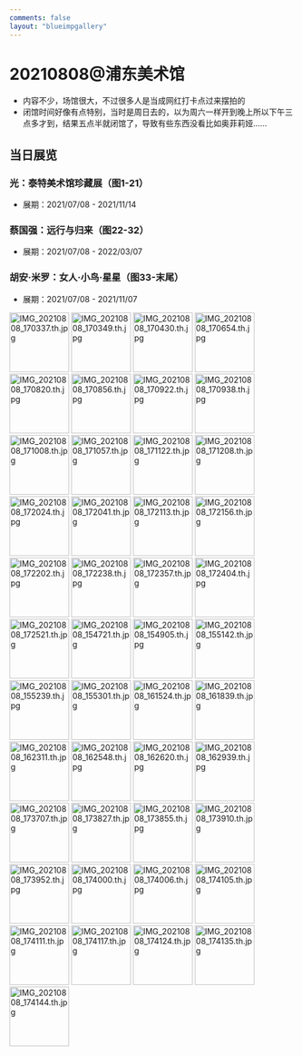 ```yaml
---
comments: false
layout: "blueimpgallery"
---
```


# 20210808@浦东美术馆
- 内容不少，场馆很大，不过很多人是当成网红打卡点过来摆拍的
- 闭馆时间好像有点特别，当时是周日去的，以为周六一样开到晚上所以下午三点多才到，结果五点半就闭馆了，导致有些东西没看比如奥菲莉娅……

## 当日展览
### 光：泰特美术馆珍藏展（图1-21）
- 展期：2021/07/08 - 2021/11/14
  
### 蔡国强：远行与归来（图22-32） 
- 展期：2021/07/08 - 2022/03/07
  
### 胡安·米罗：女人·小鸟·星星（图33-末尾）
- 展期：2021/07/08 - 2021/11/07

<div id="links"  class="links">
<a href="https://che.jakku.top/images/2021/09/17/IMG_20210808_170337.jpg"><img loading="lazy" width="105" height="105" src="https://che.jakku.top/images/2021/09/17/IMG_20210808_170337.th.jpg" alt="IMG_20210808_170337.th.jpg" border="0"></a>
<a href="https://che.jakku.top/images/2021/09/17/IMG_20210808_170349.jpg"><img loading="lazy" width="105" height="105" src="https://che.jakku.top/images/2021/09/17/IMG_20210808_170349.th.jpg" alt="IMG_20210808_170349.th.jpg" border="0"></a>
<a href="https://che.jakku.top/images/2021/09/17/IMG_20210808_170430.jpg"><img loading="lazy" width="105" height="105" src="https://che.jakku.top/images/2021/09/17/IMG_20210808_170430.th.jpg" alt="IMG_20210808_170430.th.jpg" border="0"></a>
<a href="https://che.jakku.top/images/2021/09/17/IMG_20210808_170654.jpg"><img loading="lazy" width="105" height="105" src="https://che.jakku.top/images/2021/09/17/IMG_20210808_170654.th.jpg" alt="IMG_20210808_170654.th.jpg" border="0"></a>
<a href="https://che.jakku.top/images/2021/09/17/IMG_20210808_170820.jpg"><img loading="lazy" width="105" height="105" src="https://che.jakku.top/images/2021/09/17/IMG_20210808_170820.th.jpg" alt="IMG_20210808_170820.th.jpg" border="0"></a>
<a href="https://che.jakku.top/images/2021/09/17/IMG_20210808_170856.jpg"><img loading="lazy" width="105" height="105" src="https://che.jakku.top/images/2021/09/17/IMG_20210808_170856.th.jpg" alt="IMG_20210808_170856.th.jpg" border="0"></a>
<a href="https://che.jakku.top/images/2021/09/17/IMG_20210808_170922.jpg"><img loading="lazy" width="105" height="105" src="https://che.jakku.top/images/2021/09/17/IMG_20210808_170922.th.jpg" alt="IMG_20210808_170922.th.jpg" border="0"></a>
<a href="https://che.jakku.top/images/2021/09/17/IMG_20210808_170938.jpg"><img loading="lazy" width="105" height="105" src="https://che.jakku.top/images/2021/09/17/IMG_20210808_170938.th.jpg" alt="IMG_20210808_170938.th.jpg" border="0"></a>
<a href="https://che.jakku.top/images/2021/09/17/IMG_20210808_171008.jpg"><img loading="lazy" width="105" height="105" src="https://che.jakku.top/images/2021/09/17/IMG_20210808_171008.th.jpg" alt="IMG_20210808_171008.th.jpg" border="0"></a>
<a href="https://che.jakku.top/images/2021/09/17/IMG_20210808_171057.jpg"><img loading="lazy" width="105" height="105" src="https://che.jakku.top/images/2021/09/17/IMG_20210808_171057.th.jpg" alt="IMG_20210808_171057.th.jpg" border="0"></a>
<a href="https://che.jakku.top/images/2021/09/17/IMG_20210808_171122.jpg"><img loading="lazy" width="105" height="105" src="https://che.jakku.top/images/2021/09/17/IMG_20210808_171122.th.jpg" alt="IMG_20210808_171122.th.jpg" border="0"></a>
<a href="https://che.jakku.top/images/2021/09/17/IMG_20210808_171208.jpg"><img loading="lazy" width="105" height="105" src="https://che.jakku.top/images/2021/09/17/IMG_20210808_171208.th.jpg" alt="IMG_20210808_171208.th.jpg" border="0"></a>
<a href="https://che.jakku.top/images/2021/09/17/IMG_20210808_172024.jpg"><img loading="lazy" width="105" height="105" src="https://che.jakku.top/images/2021/09/17/IMG_20210808_172024.th.jpg" alt="IMG_20210808_172024.th.jpg" border="0"></a>
<a href="https://che.jakku.top/images/2021/09/17/IMG_20210808_172041.jpg"><img loading="lazy" width="105" height="105" src="https://che.jakku.top/images/2021/09/17/IMG_20210808_172041.th.jpg" alt="IMG_20210808_172041.th.jpg" border="0"></a>
<a href="https://che.jakku.top/images/2021/09/17/IMG_20210808_172113.jpg"><img loading="lazy" width="105" height="105" src="https://che.jakku.top/images/2021/09/17/IMG_20210808_172113.th.jpg" alt="IMG_20210808_172113.th.jpg" border="0"></a>
<a href="https://che.jakku.top/images/2021/09/17/IMG_20210808_172156.jpg"><img loading="lazy" width="105" height="105" src="https://che.jakku.top/images/2021/09/17/IMG_20210808_172156.th.jpg" alt="IMG_20210808_172156.th.jpg" border="0"></a>
<a href="https://che.jakku.top/images/2021/09/17/IMG_20210808_172202.jpg"><img loading="lazy" width="105" height="105" src="https://che.jakku.top/images/2021/09/17/IMG_20210808_172202.th.jpg" alt="IMG_20210808_172202.th.jpg" border="0"></a>
<a href="https://che.jakku.top/images/2021/09/17/IMG_20210808_172238.jpg"><img loading="lazy" width="105" height="105" src="https://che.jakku.top/images/2021/09/17/IMG_20210808_172238.th.jpg" alt="IMG_20210808_172238.th.jpg" border="0"></a>
<a href="https://che.jakku.top/images/2021/09/17/IMG_20210808_172357.jpg"><img loading="lazy" width="105" height="105" src="https://che.jakku.top/images/2021/09/17/IMG_20210808_172357.th.jpg" alt="IMG_20210808_172357.th.jpg" border="0"></a>
<a href="https://che.jakku.top/images/2021/09/17/IMG_20210808_172404.jpg"><img loading="lazy" width="105" height="105" src="https://che.jakku.top/images/2021/09/17/IMG_20210808_172404.th.jpg" alt="IMG_20210808_172404.th.jpg" border="0"></a>
<a href="https://che.jakku.top/images/2021/09/17/IMG_20210808_172521.jpg"><img loading="lazy" width="105" height="105" src="https://che.jakku.top/images/2021/09/17/IMG_20210808_172521.th.jpg" alt="IMG_20210808_172521.th.jpg" border="0"></a>
<a href="https://che.jakku.top/images/2021/09/17/IMG_20210808_154721.jpg"><img loading="lazy" width="105" height="105" src="https://che.jakku.top/images/2021/09/17/IMG_20210808_154721.th.jpg" alt="IMG_20210808_154721.th.jpg" border="0"></a>
<a href="https://che.jakku.top/images/2021/09/17/IMG_20210808_154905.jpg"><img loading="lazy" width="105" height="105" src="https://che.jakku.top/images/2021/09/17/IMG_20210808_154905.th.jpg" alt="IMG_20210808_154905.th.jpg" border="0"></a>
<a href="https://che.jakku.top/images/2021/09/17/IMG_20210808_155142.jpg"><img loading="lazy" width="105" height="105" src="https://che.jakku.top/images/2021/09/17/IMG_20210808_155142.th.jpg" alt="IMG_20210808_155142.th.jpg" border="0"></a>
<a href="https://che.jakku.top/images/2021/09/17/IMG_20210808_155239.jpg"><img loading="lazy" width="105" height="105" src="https://che.jakku.top/images/2021/09/17/IMG_20210808_155239.th.jpg" alt="IMG_20210808_155239.th.jpg" border="0"></a>
<a href="https://che.jakku.top/images/2021/09/17/IMG_20210808_155301.jpg"><img loading="lazy" width="105" height="105" src="https://che.jakku.top/images/2021/09/17/IMG_20210808_155301.th.jpg" alt="IMG_20210808_155301.th.jpg" border="0"></a>
<a href="https://che.jakku.top/images/2021/09/17/IMG_20210808_161524.jpg"><img loading="lazy" width="105" height="105" src="https://che.jakku.top/images/2021/09/17/IMG_20210808_161524.th.jpg" alt="IMG_20210808_161524.th.jpg" border="0"></a>
<a href="https://che.jakku.top/images/2021/09/17/IMG_20210808_161839.jpg"><img loading="lazy" width="105" height="105" src="https://che.jakku.top/images/2021/09/17/IMG_20210808_161839.th.jpg" alt="IMG_20210808_161839.th.jpg" border="0"></a>
<a href="https://che.jakku.top/images/2021/09/17/IMG_20210808_162311.jpg"><img loading="lazy" width="105" height="105" src="https://che.jakku.top/images/2021/09/17/IMG_20210808_162311.th.jpg" alt="IMG_20210808_162311.th.jpg" border="0"></a>
<a href="https://che.jakku.top/images/2021/09/17/IMG_20210808_162548.jpg"><img loading="lazy" width="105" height="105" src="https://che.jakku.top/images/2021/09/17/IMG_20210808_162548.th.jpg" alt="IMG_20210808_162548.th.jpg" border="0"></a>
<a href="https://che.jakku.top/images/2021/09/17/IMG_20210808_162620.jpg"><img loading="lazy" width="105" height="105" src="https://che.jakku.top/images/2021/09/17/IMG_20210808_162620.th.jpg" alt="IMG_20210808_162620.th.jpg" border="0"></a>
<a href="https://che.jakku.top/images/2021/09/17/IMG_20210808_162939.jpg"><img loading="lazy" width="105" height="105" src="https://che.jakku.top/images/2021/09/17/IMG_20210808_162939.th.jpg" alt="IMG_20210808_162939.th.jpg" border="0"></a>
<a href="https://che.jakku.top/images/2021/09/17/IMG_20210808_173707.jpg"><img loading="lazy" width="105" height="105" src="https://che.jakku.top/images/2021/09/17/IMG_20210808_173707.th.jpg" alt="IMG_20210808_173707.th.jpg" border="0"></a>
<a href="https://che.jakku.top/images/2021/09/17/IMG_20210808_173827.jpg"><img loading="lazy" width="105" height="105" src="https://che.jakku.top/images/2021/09/17/IMG_20210808_173827.th.jpg" alt="IMG_20210808_173827.th.jpg" border="0"></a>
<a href="https://che.jakku.top/images/2021/09/17/IMG_20210808_173855.jpg"><img loading="lazy" width="105" height="105" src="https://che.jakku.top/images/2021/09/17/IMG_20210808_173855.th.jpg" alt="IMG_20210808_173855.th.jpg" border="0"></a>
<a href="https://che.jakku.top/images/2021/09/17/IMG_20210808_173910.jpg"><img loading="lazy" width="105" height="105" src="https://che.jakku.top/images/2021/09/17/IMG_20210808_173910.th.jpg" alt="IMG_20210808_173910.th.jpg" border="0"></a>
<a href="https://che.jakku.top/images/2021/09/17/IMG_20210808_173952.jpg"><img loading="lazy" width="105" height="105" src="https://che.jakku.top/images/2021/09/17/IMG_20210808_173952.th.jpg" alt="IMG_20210808_173952.th.jpg" border="0"></a>
<a href="https://che.jakku.top/images/2021/09/17/IMG_20210808_174000.jpg"><img loading="lazy" width="105" height="105" src="https://che.jakku.top/images/2021/09/17/IMG_20210808_174000.th.jpg" alt="IMG_20210808_174000.th.jpg" border="0"></a>
<a href="https://che.jakku.top/images/2021/09/17/IMG_20210808_174006.jpg"><img loading="lazy" width="105" height="105" src="https://che.jakku.top/images/2021/09/17/IMG_20210808_174006.th.jpg" alt="IMG_20210808_174006.th.jpg" border="0"></a>
<a href="https://che.jakku.top/images/2021/09/17/IMG_20210808_174105.jpg"><img loading="lazy" width="105" height="105" src="https://che.jakku.top/images/2021/09/17/IMG_20210808_174105.th.jpg" alt="IMG_20210808_174105.th.jpg" border="0"></a>
<a href="https://che.jakku.top/images/2021/09/17/IMG_20210808_174111.jpg"><img loading="lazy" width="105" height="105" src="https://che.jakku.top/images/2021/09/17/IMG_20210808_174111.th.jpg" alt="IMG_20210808_174111.th.jpg" border="0"></a>
<a href="https://che.jakku.top/images/2021/09/17/IMG_20210808_174117.jpg"><img loading="lazy" width="105" height="105" src="https://che.jakku.top/images/2021/09/17/IMG_20210808_174117.th.jpg" alt="IMG_20210808_174117.th.jpg" border="0"></a>
<a href="https://che.jakku.top/images/2021/09/17/IMG_20210808_174124.jpg"><img loading="lazy" width="105" height="105" src="https://che.jakku.top/images/2021/09/17/IMG_20210808_174124.th.jpg" alt="IMG_20210808_174124.th.jpg" border="0"></a>
<a href="https://che.jakku.top/images/2021/09/17/IMG_20210808_174135.jpg"><img loading="lazy" width="105" height="105" src="https://che.jakku.top/images/2021/09/17/IMG_20210808_174135.th.jpg" alt="IMG_20210808_174135.th.jpg" border="0"></a>
<a href="https://che.jakku.top/images/2021/09/17/IMG_20210808_174144.jpg"><img loading="lazy" width="105" height="105" src="https://che.jakku.top/images/2021/09/17/IMG_20210808_174144.th.jpg" alt="IMG_20210808_174144.th.jpg" border="0"></a>
</div>